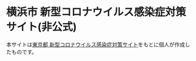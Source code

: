# 横浜市 新型コロナウイルス感染症対策サイト(非公式)
本サイトは[東京都 新型コロナウイルス感染症対策サイト](https://github.com/tokyo-metropolitan-gov/covid19)をもとに個人が作成したものです。
